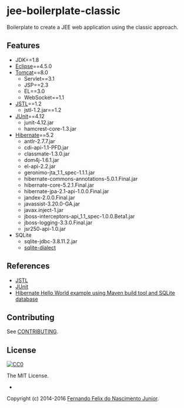 # jee-boilerplate-classic

Boilerplate to create a JEE web application using the classic approach.

## Features

* JDK==1.8
* [Eclipse](https://eclipse.org/mars/)==4.5.0
* [Tomcat](http://tomcat.apache.org/whichversion.html)==8.0
    * Servlet==3.1
    * JSP==2.3
    * EL==3.0
    * WebSocket==1.1
* [JSTL](https://tomcat.apache.org/taglibs/standard/)==1.2
    * jstl-1.2.jar==1.2
* [JUnit](https://github.com/junit-team/junit4/wiki/Download-and-Install)==4.12
    * junit-4.12.jar
    * hamcrest-core-1.3.jar
* [Hibernate](http://docs.jboss.org/hibernate/orm/5.1/quickstart/html_single/#_release_bundle_downloads)==5.2
    * antlr-2.7.7.jar
    * cdi-api-1.1-PFD.jar
    * classmate-1.3.0.jar
    * dom4j-1.6.1.jar
    * el-api-2.2.jar
    * geronimo-jta_1.1_spec-1.1.1.jar
    * hibernate-commons-annotations-5.0.1.Final.jar
    * hibernate-core-5.2.1.Final.jar
    * hibernate-jpa-2.1-api-1.0.0.Final.jar
    * jandex-2.0.0.Final.jar
    * javassist-3.20.0-GA.jar
    * javax.inject-1.jar
    * jboss-interceptors-api_1.1_spec-1.0.0.Beta1.jar
    * jboss-logging-3.3.0.Final.jar
    * jsr250-api-1.0.jar
* SQLite
    * sqlite-jdbc-3.8.11.2.jar
    * [sqlite-dialect](https://github.com/gwenn/sqlite-dialect)

## References

* [JSTL](http://www.tutorialspoint.com/jsp/jstl_core_foreach_tag.htm)
* [JUnit](http://www.tutorialspoint.com/junit/index.htm)
* [Hibernate Hello World example using Maven build tool and SQLite database](http://www.srccodes.com/p/article/7/Annotation-based-Hibernate-Hello-World-example-using-Maven-build-tool-and-SQLite-database)

## Contributing

See [CONTRIBUTING](/CONTRIBUTING.md).

## License

[![CC0](https://i.creativecommons.org/l/by-nc-sa/4.0/88x31.png)](https://creativecommons.org/licenses/by-nc-sa/4.0/)

The MIT License.

-

Copyright (c) 2014-2016 [Fernando Felix do Nascimento Junior](https://github.com/fernandojunior/).
